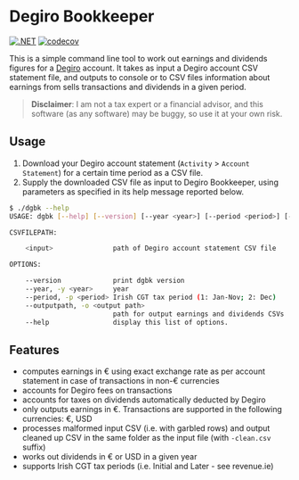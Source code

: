 # Degiro Bookkeeper

[![.NET](https://github.com/pviotti/degiro-bookkeeper/actions/workflows/dotnet.yml/badge.svg?branch=master)](https://github.com/pviotti/degiro-bookkeeper/actions/workflows/dotnet.yml)
[![codecov](https://codecov.io/gh/pviotti/degiro-bookkeeper/branch/master/graph/badge.svg?token=rTsBxS9b8p)](https://codecov.io/gh/pviotti/degiro-bookkeper)

This is a simple command line tool to work out earnings and dividends figures
for a [Degiro] account.
It takes as input a Degiro account CSV statement file, and outputs to console
or to CSV files information about earnings from sells transactions and dividends
in a given period.

> **Disclaimer**: I am not a tax expert or a financial advisor,
> and this software (as any software) may be buggy, so use it at your own risk.

## Usage

 1. Download your Degiro account statement (`Activity` > `Account Statement`)
    for a certain time period as a CSV file.
 2. Supply the downloaded CSV file as input to Degiro Bookkeeper,
    using parameters as specified in its help message reported below.

```bash
$ ./dgbk --help
USAGE: dgbk [--help] [--version] [--year <year>] [--period <period>] [--outputpath <output path>] <input>

CSVFILEPATH:

    <input>               path of Degiro account statement CSV file

OPTIONS:

    --version             print dgbk version
    --year, -y <year>     year
    --period, -p <period> Irish CGT tax period (1: Jan-Nov; 2: Dec)
    --outputpath, -o <output path>
                          path for output earnings and dividends CSVs
    --help                display this list of options.
```

## Features

 - computes earnings in € using exact exchange rate as per account statement
   in case of transactions in non-€ currencies
 - accounts for Degiro fees on transactions
 - accounts for taxes on dividends automatically deducted by Degiro
 - only outputs earnings in €. Transactions are supported in the following currencies: €, USD
 - processes malformed input CSV (i.e. with garbled rows) and output cleaned up CSV
   in the same folder as the input file (with `-clean.csv` suffix)
 - works out dividends in € or USD in a given year
 - supports Irish CGT tax periods (i.e. Initial and Later - see revenue.ie)


 [degiro]: https://www.degiro.ie/
